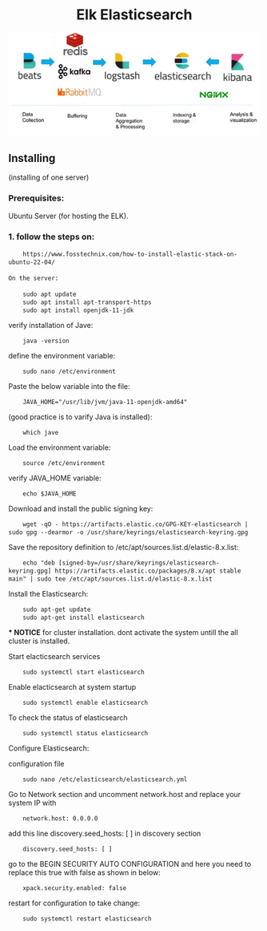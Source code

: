 <div align="center">

# **Elk Elasticsearch**

![Elk Elasticsearch](../pic/elk.gif)
</div>

## Installing

(installing of one server)

### Prerequisites:

Ubuntu Server (for hosting the ELK).

### 1. follow the steps on: 

        https://www.fosstechnix.com/how-to-install-elastic-stack-on-ubuntu-22-04/

    On the server:

        sudo apt update
        sudo apt install apt-transport-https
        sudo apt install openjdk-11-jdk

  verify installation of Jave:

        java -version       

  define the environment variable:

        sudo nano /etc/environment

  Paste the below variable into the file:

        JAVA_HOME="/usr/lib/jvm/java-11-openjdk-amd64"

  (good practice is to varify Java is installed):

        which jave

  Load the environment variable:

        source /etc/environment

  verify JAVA_HOME variable:

        echo $JAVA_HOME
  
  Download and install the public signing key:

        wget -qO - https://artifacts.elastic.co/GPG-KEY-elasticsearch | sudo gpg --dearmor -o /usr/share/keyrings/elasticsearch-keyring.gpg

  Save the repository definition to /etc/apt/sources.list.d/elastic-8.x.list:

        echo "deb [signed-by=/usr/share/keyrings/elasticsearch-keyring.gpg] https://artifacts.elastic.co/packages/8.x/apt stable main" | sudo tee /etc/apt/sources.list.d/elastic-8.x.list

  Install the Elasticsearch:

        sudo apt-get update
        sudo apt-get install elasticsearch

__* NOTICE__ for cluster installation. dont activate the system untill the all cluster is installed.

  Start elacticsearch services

        sudo systemctl start elasticsearch

  Enable elacticsearch at system startup          

        sudo systemctl enable elasticsearch

  To check the status of elasticsearch

        sudo systemctl status elasticsearch

Configure Elasticsearch:

  configuration file

        sudo nano /etc/elasticsearch/elasticsearch.yml

  Go to Network section and uncomment network.host and replace your system IP with

        network.host: 0.0.0.0

  add this line discovery.seed_hosts: [ ] in discovery section

        discovery.seed_hosts: [ ]

  go to the BEGIN SECURITY AUTO CONFIGURATION and here you need to replace this true with false as shown in below:

        xpack.security.enabled: false

  restart for configuration to take change:

        sudo systemctl restart elasticsearch
